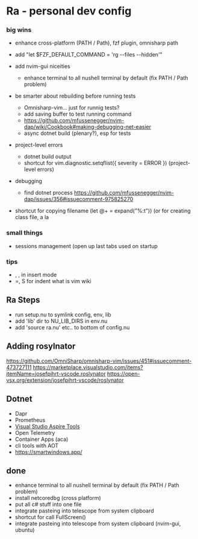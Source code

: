 # Ra - personal dev config

### big wins
- enhance cross-platform (PATH / Path), fzf plugin, omnisharp path
- add "let $FZF_DEFAULT_COMMAND = 'rg --files --hidden'"
- add nvim-gui niceities
    - enhance terminal to all nushell terminal by default (fix PATH / Path problem)

- be smarter about rebuilding before running tests
    - Omnisharp-vim... just for runnig tests?
    - add saving buffer to test running command
    - https://github.com/mfussenegger/nvim-dap/wiki/Cookbook#making-debugging-net-easier
    - async dotnet build (plenary?), esp for tests

- project-level errors
    - dotnet build output
    - shortcut for vim.diagnostic.setqflist({ severity = ERROR }) (project-level errors)

- debugging
    - find dotnet process https://github.com/mfussenegger/nvim-dap/issues/356#issuecomment-975825270

- shortcut for copying filename (let @+ = expand("%:t")) (or for creating class file, a la

### small things
- sessions management (open up last tabs used on startup

### tips
- <C-o>, <c-w>, <c-h> in insert mode
- =, S for indent
what is vim wiki

## Ra Steps
- run setup.nu to symlink config, env, lib
- add 'lib' dir to NU_LIB_DIRS in env.nu
- add 'source ra.nu' etc.. to bottom of config.nu

## Adding rosylnator
https://github.com/OmniSharp/omnisharp-vim/issues/451#issuecomment-473727111
https://marketplace.visualstudio.com/items?itemName=josefpihrt-vscode.roslynator
https://open-vsx.org/extension/josefpihrt-vscode/roslynator

## Dotnet 

- Dapr
- Prometheus
- [Visual Studio Aspire Tools](https://learn.microsoft.com/en-us/dotnet/aspire/setup-tooling?tabs=visual-studio#visual-studio-tooling)
- Open Telemetry
- Container Apps (aca)
- cli tools with AOT
- https://smartwindows.app/


## done
- enhance terminal to all nushell terminal by default (fix PATH / Path problem)
- install netcoredbg (cross platform)
- put all c# stuff into one file
- integrate pasteing into telescope from system clipboard
- shortcut for call FullScreen()
- integrate pasteing into telescope from system clipboard (nvim-gui, ubuntu)
